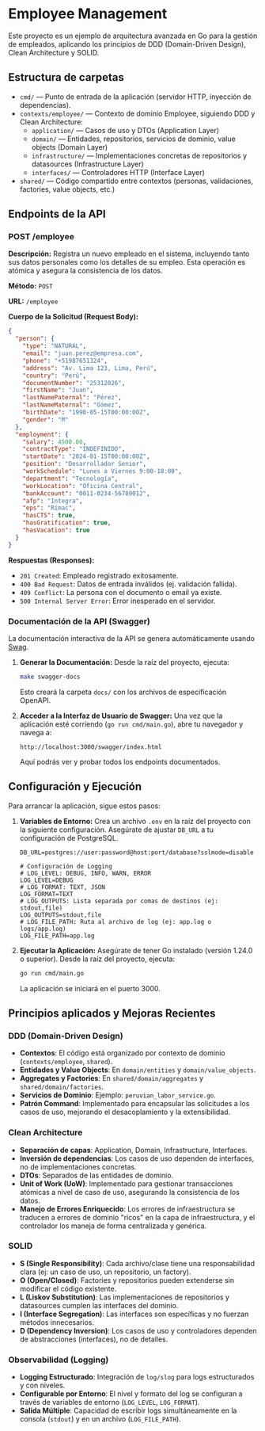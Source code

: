 # Employee Management

Este proyecto es un ejemplo de arquitectura avanzada en Go para la gestión de empleados, aplicando los principios de DDD (Domain-Driven Design), Clean Architecture y SOLID.

## Estructura de carpetas

- `cmd/` — Punto de entrada de la aplicación (servidor HTTP, inyección de dependencias).
- `contexts/employee/` — Contexto de dominio Employee, siguiendo DDD y Clean Architecture:
  - `application/` — Casos de uso y DTOs (Application Layer)
  - `domain/` — Entidades, repositorios, servicios de dominio, value objects (Domain Layer)
  - `infrastructure/` — Implementaciones concretas de repositorios y datasources (Infrastructure Layer)
  - `interfaces/` — Controladores HTTP (Interface Layer)
- `shared/` — Código compartido entre contextos (personas, validaciones, factories, value objects, etc.)

## Endpoints de la API

### POST /employee

**Descripción:** Registra un nuevo empleado en el sistema, incluyendo tanto sus datos personales como los detalles de su empleo. Esta operación es atómica y asegura la consistencia de los datos.

**Método:** `POST`

**URL:** `/employee`

**Cuerpo de la Solicitud (Request Body):**

```json
{
  "person": {
    "type": "NATURAL",
    "email": "juan.perez@empresa.com",
    "phone": "+51987651324",
    "address": "Av. Lima 123, Lima, Perú",
    "country": "Perú",
    "documentNumber": "25312026",
    "firstName": "Juan",
    "lastNamePaternal": "Pérez",
    "lastNameMaternal": "Gómez",
    "birthDate": "1990-05-15T00:00:00Z",
    "gender": "M"
  },
  "employment": {
    "salary": 4500.00,
    "contractType": "INDEFINIDO",
    "startDate": "2024-01-15T00:00:00Z",
    "position": "Desarrollador Senior",
    "workSchedule": "Lunes a Viernes 9:00-18:00",
    "department": "Tecnología",
    "workLocation": "Oficina Central",
    "bankAccount": "0011-0234-56789012",
    "afp": "Integra",
    "eps": "Rímac",
    "hasCTS": true,
    "hasGratification": true,
    "hasVacation": true
  }
}
```

**Respuestas (Responses):**

*   `201 Created`: Empleado registrado exitosamente.
*   `400 Bad Request`: Datos de entrada inválidos (ej. validación fallida).
*   `409 Conflict`: La persona con el documento o email ya existe.
*   `500 Internal Server Error`: Error inesperado en el servidor.

### Documentación de la API (Swagger)

La documentación interactiva de la API se genera automáticamente usando [Swag](https://github.com/swaggo/swag).

1.  **Generar la Documentación:**
    Desde la raíz del proyecto, ejecuta:
    ```bash
    make swagger-docs
    ```
    Esto creará la carpeta `docs/` con los archivos de especificación OpenAPI.

2.  **Acceder a la Interfaz de Usuario de Swagger:**
    Una vez que la aplicación esté corriendo (`go run cmd/main.go`), abre tu navegador y navega a:
    ```
    http://localhost:3000/swagger/index.html
    ```
    Aquí podrás ver y probar todos los endpoints documentados.

## Configuración y Ejecución

Para arrancar la aplicación, sigue estos pasos:

1.  **Variables de Entorno:**
    Crea un archivo `.env` en la raíz del proyecto con la siguiente configuración. Asegúrate de ajustar `DB_URL` a tu configuración de PostgreSQL.

    ```dotenv
    DB_URL=postgres://user:password@host:port/database?sslmode=disable

    # Configuración de Logging
    # LOG_LEVEL: DEBUG, INFO, WARN, ERROR
    LOG_LEVEL=DEBUG
    # LOG_FORMAT: TEXT, JSON
    LOG_FORMAT=TEXT
    # LOG_OUTPUTS: Lista separada por comas de destinos (ej: stdout,file)
    LOG_OUTPUTS=stdout,file
    # LOG_FILE_PATH: Ruta al archivo de log (ej: app.log o logs/app.log)
    LOG_FILE_PATH=app.log
    ```

2.  **Ejecutar la Aplicación:**
    Asegúrate de tener Go instalado (versión 1.24.0 o superior).
    Desde la raíz del proyecto, ejecuta:

    ```bash
    go run cmd/main.go
    ```
    La aplicación se iniciará en el puerto 3000.

## Principios aplicados y Mejoras Recientes

### DDD (Domain-Driven Design)
- **Contextos**: El código está organizado por contexto de dominio (`contexts/employee`, `shared`).
- **Entidades y Value Objects**: En `domain/entities` y `domain/value_objects`.
- **Aggregates y Factories**: En `shared/domain/aggregates` y `shared/domain/factories`.
- **Servicios de Dominio**: Ejemplo: `peruvian_labor_service.go`.
- **Patrón Command**: Implementado para encapsular las solicitudes a los casos de uso, mejorando el desacoplamiento y la extensibilidad.

### Clean Architecture
- **Separación de capas**: Application, Domain, Infrastructure, Interfaces.
- **Inversión de dependencias**: Los casos de uso dependen de interfaces, no de implementaciones concretas.
- **DTOs**: Separados de las entidades de dominio.
- **Unit of Work (UoW)**: Implementado para gestionar transacciones atómicas a nivel de caso de uso, asegurando la consistencia de los datos.
- **Manejo de Errores Enriquecido**: Los errores de infraestructura se traducen a errores de dominio "ricos" en la capa de infraestructura, y el controlador los maneja de forma centralizada y genérica.

### SOLID
- **S (Single Responsibility)**: Cada archivo/clase tiene una responsabilidad clara (ej: un caso de uso, un repositorio, un factory).
- **O (Open/Closed)**: Factories y repositorios pueden extenderse sin modificar el código existente.
- **L (Liskov Substitution)**: Las implementaciones de repositorios y datasources cumplen las interfaces del dominio.
- **I (Interface Segregation)**: Las interfaces son específicas y no fuerzan métodos innecesarios.
- **D (Dependency Inversion)**: Los casos de uso y controladores dependen de abstracciones (interfaces), no de detalles.

### Observabilidad (Logging)
- **Logging Estructurado**: Integración de `log/slog` para logs estructurados y con niveles.
- **Configurable por Entorno**: El nivel y formato del log se configuran a través de variables de entorno (`LOG_LEVEL`, `LOG_FORMAT`).
- **Salida Múltiple**: Capacidad de escribir logs simultáneamente en la consola (`stdout`) y en un archivo (`LOG_FILE_PATH`).